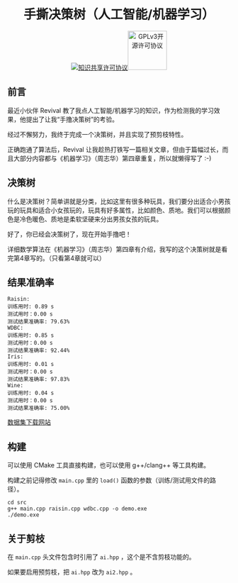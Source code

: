 <div align="center">
  <h1>手撕决策树（人工智能/机器学习）</h1>
  <p>
    <a rel="license" href="http://creativecommons.org/licenses/by-sa/4.0/"><img alt="知识共享许可协议" style="border-width:0" src="https://i.creativecommons.org/l/by-sa/4.0/88x31.png" /></a><a href="https://www.gnu.org/licenses/gpl-3.0.html"><img alt="GPLv3开源许可协议" style="border-width:0;width:88px" src="https://www.gnu.org/graphics/gplv3-with-text-136x68.png" /></a>
  </p>
</div>


## 前言

最近小伙伴 Revival 教了我点人工智能/机器学习的知识，作为检测我的学习效果，他提出了让我“手撸决策树”的考验。

经过不懈努力，我终于完成一个决策树，并且实现了预剪枝特性。

正确跑通了算法后，Revival 让我趁热打铁写一篇相关文章，但由于篇幅过长，而且大部分内容都与《机器学习》（周志华）第四章重复，所以就懒得写了 :-)

## 决策树

什么是决策树？简单讲就是分类，比如这里有很多种玩具，我们要分出适合小男孩玩的玩具和适合小女孩玩的，玩具有好多属性，比如颜色、质地。我们可以根据颜色是冷色暖色、质地是柔软坚硬来分出男孩女孩的玩具。

好了，你已经会决策树了，现在开始手撸吧！

详细数学算法在《机器学习》（周志华）第四章有介绍，我写的这个决策树就是看完第4章写的。（只看第4章就可以）

## 结果准确率

```
Raisin:
训练用时: 0.89 s
测试用时：0.00 s
测试结果准确率: 79.63%
WDBC:
训练用时: 0.85 s
测试用时：0.00 s
测试结果准确率: 92.44%
Iris:
训练用时: 0.01 s
测试用时：0.00 s
测试结果准确率: 97.83%
Wine:
训练用时: 0.04 s
测试用时：0.00 s
测试结果准确率: 75.00%
```

[数据集下载网站](https://archive.ics.uci.edu/ml/index.php)

## 构建

可以使用 CMake 工具直接构建，也可以使用 g++/clang++ 等工具构建。

构建之前记得修改 `main.cpp` 里的 `load()` 函数的参数（训练/测试用文件的路径）。

```shell
cd src
g++ main.cpp raisin.cpp wdbc.cpp -o demo.exe
./demo.exe
```

## 关于剪枝

在 `main.cpp` 头文件包含时引用了 `ai.hpp` ，这个是不含剪枝功能的。

如果要启用预剪枝，把 `ai.hpp` 改为 `ai2.hpp` 。

